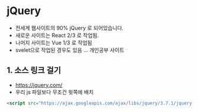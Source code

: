 # jQuery
- 전세계 웹사이트의 90% jQuery 로 되어있습니다.
- 새로운 사이트는 React 2/3 로 작업됨.
- 나머지 사이트는 Vue 1/3 로 작업됨
- svelet으로 작업된 경우도 있음 ... 개인공부 사이트


## 1. 소스 링크 걸기
- https://jquery.com/
- 우리 js 파일보다 무조건 윗쪽에 배치
```html
<script src="https://ajax.googleapis.com/ajax/libs/jquery/3.7.1/jquery.min.js"></script>
```